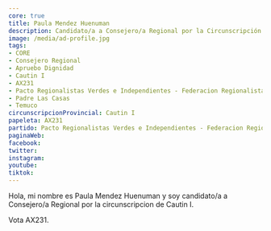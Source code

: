 ```yaml
---
core: true
title: Paula Mendez Huenuman
description: Candidato/a a Consejero/a Regional por la Circunscripción de Cautin I
image: /media/ad-profile.jpg
tags:
- CORE
- Consejero Regional
- Apruebo Dignidad
- Cautin I
- AX231
- Pacto Regionalistas Verdes e Independientes - Federacion Regionalista Verde Social - Daniel Sandoval Poblete
- Padre Las Casas
- Temuco
circunscripcionProvincial: Cautin I
papeleta: AX231
partido: Pacto Regionalistas Verdes e Independientes - Federacion Regionalista Verde Social - Daniel Sandoval Poblete
paginaWeb:
facebook:
twitter:
instagram:
youtube:
tiktok:
---
```

Hola, mi nombre es Paula Mendez Huenuman y soy candidato/a a Consejero/a Regional por la circunscripcion de Cautin I.

Vota AX231.